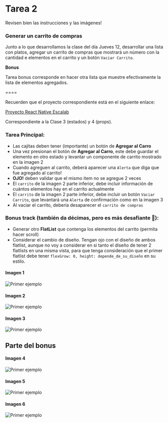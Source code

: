 # Tarea 2

Revisen bien las instrucciones y las imágenes!

### Generar un carrito de compras

Junto a lo que desarrollamos la clase del día Jueves 12, desarrollar una lista con platos, agregar un carrito de compras que mostrará un número con la cantidad e elementos en el carrito y un botón `Vaciar Carrito`.

**Bonus**

Tarea bonus corresponde en hacer otra lista que muestre efectivamente la lista de elementos agregados.

====

Recuerden que el proyecto correspondiente está en el siguiente enlace:

[Proyecto React Native Escalab](https://github.com/JuliusEscalab/react_native_gen1_3_11_20)

Correspondiente a la Clase 3 (estados) y 4 (props).

### Tarea Principal:

- Las cajitas deben tener (importante) un botón de **Agregar al Carro**
- Una vez presionan el botón de **Agregar al Carro**, este debe guardar el elemento en otro estado y levantar un componente de carrito mostrado en la imagen 2
- Cuando agreguen al carrito, deberá aparecer una `Alerta` que diga que fue agregado al carrito!
- **OJO!** deben validar que el mismo item no se agregue 2 veces
- El `carrito` de la imagen 2 parte inferior, debe incluir información de cuántos elementos hay en el carrito actualmente
- El `carrito` de la imagen 2 parte inferior, debe incluir un botón `Vaciar Carrito`, que levantará una `Alerta` de confirmación como en la imagen 3
- Al vaciar el carrito, debería desaparecer el `carrito de compras`

### Bonus track (también da décimas, pero es más desafiante 👀):

- Generar otro **FlatList** que contenga los elementos del carrito (permita hacer scroll)
- Considerar el cambio de diseño. Tengan ojo con el diseño de ambos flatlist, aunque no voy a considerar en si tanto el diseño de tener 2 flatlists en una misma vista, para que tenga consideración que el primer flatlist debe tener `flexGrow: 0, height: depende_de_su_diseño` en su estilo.


#### Imagen 1
![Primer ejemplo](./1.png)

#### Imagen 2
![Primer ejemplo](./2.png)

#### Imagen 3
![Primer ejemplo](./3.png)

## Parte del bonus

#### Imagen 4
![Primer ejemplo](./4.png)

#### Imagen 5
![Primer ejemplo](./5.png)

#### Imagen 6
![Primer ejemplo](./6.png)